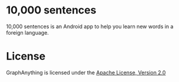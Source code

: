 # 10,000 sentences

10,000 sentences is an Android app to help you learn new words in a foreign language.



# License

GraphAnything is licensed under the [Apache License, Version 2.0](http://www.apache.org/licenses/LICENSE-2.0)
